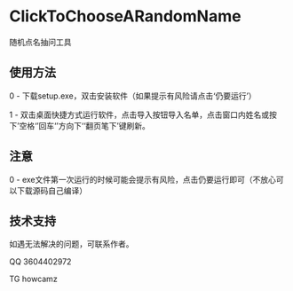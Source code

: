 # ClickToChooseARandomName
随机点名抽问工具

## 使用方法
0 - 下载setup.exe，双击安装软件（如果提示有风险请点击‘仍要运行’）

1 - 双击桌面快捷方式运行软件，点击导入按钮导入名单，点击窗口内姓名或按下’空格‘’回车‘’方向下‘‘翻页笔下’键刷新。

## 注意

0 - exe文件第一次运行的时候可能会提示有风险，点击仍要运行即可（不放心可以下载源码自己编译）

## 技术支持
如遇无法解决的问题，可联系作者。

QQ 3604402972

TG howcamz
